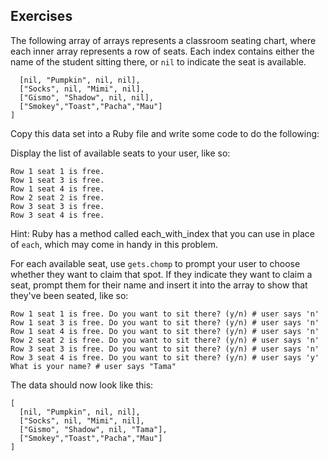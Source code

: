 ## Exercises

The following array of arrays represents a classroom seating chart, where each inner array represents a row of seats. Each index contains either the name of the student sitting there, or ```nil``` to indicate the seat is available.

```[
  [nil, "Pumpkin", nil, nil],
  ["Socks", nil, "Mimi", nil],
  ["Gismo", "Shadow", nil, nil],
  ["Smokey","Toast","Pacha","Mau"]
]
```

Copy this data set into a Ruby file and write some code to do the following:

Display the list of available seats to your user, like so:
```
Row 1 seat 1 is free.
Row 1 seat 3 is free.
Row 1 seat 4 is free.
Row 2 seat 2 is free.
Row 3 seat 3 is free.
Row 3 seat 4 is free.
```
Hint: Ruby has a method called each_with_index that you can use in place of ```each```, which may come in handy in this problem.

For each available seat, use ```gets.chomp``` to prompt your user to choose whether they want to claim that spot. If they indicate they want to claim a seat, prompt them for their name and insert it into the array to show that they've been seated, like so:

```
Row 1 seat 1 is free. Do you want to sit there? (y/n) # user says 'n'
Row 1 seat 3 is free. Do you want to sit there? (y/n) # user says 'n'
Row 1 seat 4 is free. Do you want to sit there? (y/n) # user says 'n'
Row 2 seat 2 is free. Do you want to sit there? (y/n) # user says 'n'
Row 3 seat 3 is free. Do you want to sit there? (y/n) # user says 'n'
Row 3 seat 4 is free. Do you want to sit there? (y/n) # user says 'y'
What is your name? # user says "Tama"
```
The data should now look like this:
```
[
  [nil, "Pumpkin", nil, nil],
  ["Socks", nil, "Mimi", nil],
  ["Gismo", "Shadow", nil, "Tama"],
  ["Smokey","Toast","Pacha","Mau"]
]
```
